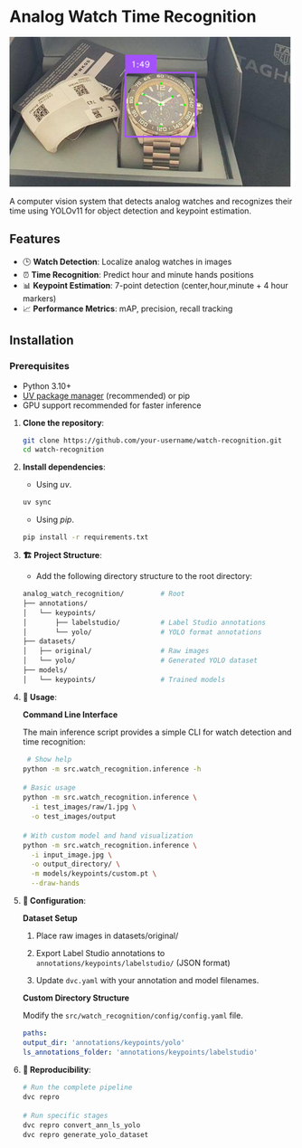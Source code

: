 # Analog Watch Time Recognition

![Project Banner](supplementary/examples/example1.png)

A computer vision system that detects analog watches and recognizes their time using YOLOv11 for object detection and keypoint estimation.

## Features

- 🕒 **Watch Detection**: Localize analog watches in images
- ⏰ **Time Recognition**: Predict hour and minute hands positions
- 📊 **Keypoint Estimation**: 7-point detection (center,hour,minute + 4 hour markers)
- 📈 **Performance Metrics**: mAP, precision, recall tracking

## Installation

### Prerequisites

- Python 3.10+
- [UV package manager](https://docs.astral.sh/uv/) (recommended) or pip
- GPU support recommended for faster inference

1. **Clone the repository**:

   ```bash
   git clone https://github.com/your-username/watch-recognition.git
   cd watch-recognition
   ```

2. **Install dependencies**:

   - Using _uv_.

   ```bash
   uv sync
   ```

   - Using _pip_.

   ```bash
   pip install -r requirements.txt
   ```

3. **🏗️ Project Structure**:

   - Add the following directory structure to the root directory:

   ```bash
   analog_watch_recognition/         # Root
   ├── annotations/
   │   └── keypoints/
   │       ├── labelstudio/          # Label Studio annotations
   │       └── yolo/                 # YOLO format annotations
   ├── datasets/
   │   ├── original/                 # Raw images
   │   └── yolo/                     # Generated YOLO dataset
   ├── models/
   │   └── keypoints/                # Trained models
   ```

4. **🚀 Usage**:

   **Command Line Interface**

   The main inference script provides a simple CLI for watch detection and time recognition:

   ```bash
    # Show help
   python -m src.watch_recognition.inference -h

   # Basic usage
   python -m src.watch_recognition.inference \
     -i test_images/raw/1.jpg \
     -o test_images/output

   # With custom model and hand visualization
   python -m src.watch_recognition.inference \
     -i input_image.jpg \
     -o output_directory/ \
     -m models/keypoints/custom.pt \
     --draw-hands
   ```

5. **🔧 Configuration**:

   **Dataset Setup**

   1. Place raw images in datasets/original/

   2. Export Label Studio annotations to `annotations/keypoints/labelstudio/` (JSON format)

   3. Update `dvc.yaml` with your annotation and model filenames.

   **Custom Directory Structure**

   Modify the `src/watch_recognition/config/config.yaml` file.

   ```yaml
   paths:
   output_dir: 'annotations/keypoints/yolo'
   ls_annotations_folder: 'annotations/keypoints/labelstudio'
   ```

6. **🔄 Reproducibility**:

   ```bash
   # Run the complete pipeline
   dvc repro

   # Run specific stages
   dvc repro convert_ann_ls_yolo
   dvc repro generate_yolo_dataset
   ```
